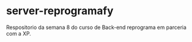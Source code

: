 # server-reprogramafy
Respositorio da semana 8 do curso de Back-end reprograma em parceria com a XP.

